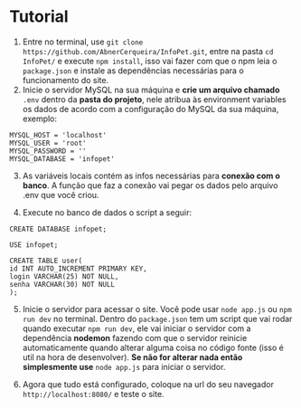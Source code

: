 # Tutorial
1. Entre no terminal, use `git clone https://github.com/AbnerCerqueira/InfoPet.git`, entre na pasta `cd InfoPet/` e execute `npm install`, isso vai fazer com que o npm leia o `package.json` e instale as dependências necessárias para o funcionamento do site.
2. Inicie o servidor MySQL na sua máquina e **crie um arquivo chamado** `.env` dentro da **pasta do projeto**, nele atribua às environment variables os dados de acordo com a configuração do MySQL da sua máquina, exemplo:
```
MYSQL_HOST = 'localhost'
MYSQL_USER = 'root'
MYSQL_PASSWORD = ''
MYSQL_DATABASE = 'infopet'
```
3. As variáveis locais contém as infos necessárias para **conexão com o banco**. A função que faz a conexão vai pegar os dados pelo arquivo .env que você criou. 

4. Execute no banco de dados o script a seguir:
```
CREATE DATABASE infopet;

USE infopet;

CREATE TABLE user(
id INT AUTO_INCREMENT PRIMARY KEY,
login VARCHAR(25) NOT NULL,
senha VARCHAR(30) NOT NULL
);

```
  
5. Inicie o servidor para acessar o site. Você pode usar `node app.js` ou `npm run dev` no terminal. Dentro do `package.json` tem um script que vai rodar quando executar `npm run dev`, ele vai iniciar o servidor com a dependência **nodemon** fazendo com que o servidor reinicie automaticamente quando alterar alguma coisa no código fonte (isso é util na hora de desenvolver). **Se não for alterar nada então simplesmente use** `node app.js` para iniciar o servidor.

6. Agora que tudo está configurado, coloque na url do seu navegador `http://localhost:8080/` e teste o site.
